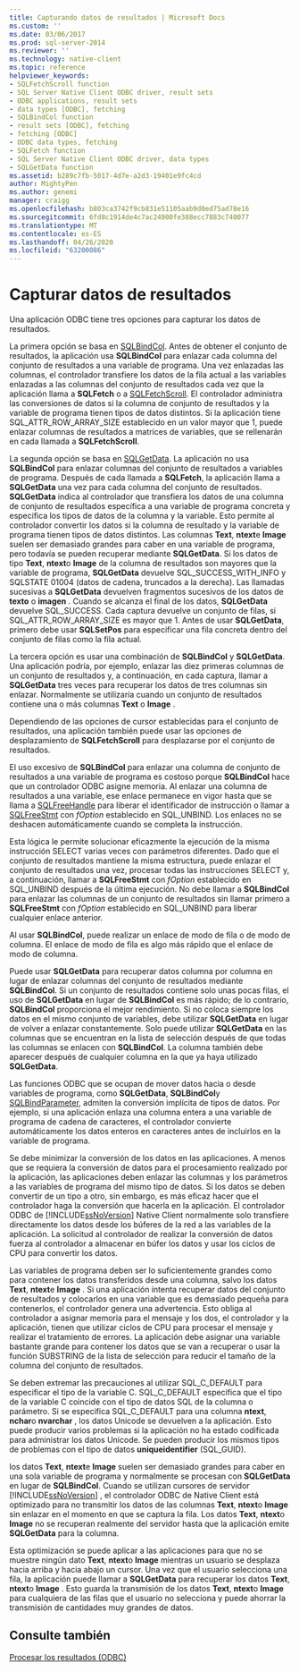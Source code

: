 ```yaml
---
title: Capturando datos de resultados | Microsoft Docs
ms.custom: ''
ms.date: 03/06/2017
ms.prod: sql-server-2014
ms.reviewer: ''
ms.technology: native-client
ms.topic: reference
helpviewer_keywords:
- SQLFetchScroll function
- SQL Server Native Client ODBC driver, result sets
- ODBC applications, result sets
- data types [ODBC], fetching
- SQLBindCol function
- result sets [ODBC], fetching
- fetching [ODBC]
- ODBC data types, fetching
- SQLFetch function
- SQL Server Native Client ODBC driver, data types
- SQLGetData function
ms.assetid: b289c7fb-5017-4d7e-a2d3-19401e9fc4cd
author: MightyPen
ms.author: genemi
manager: craigg
ms.openlocfilehash: b803ca3742f9cb831e51105aab9d0ed75ad78e16
ms.sourcegitcommit: 6fd8c1914de4c7ac24900fe388ecc7883c740077
ms.translationtype: MT
ms.contentlocale: es-ES
ms.lasthandoff: 04/26/2020
ms.locfileid: "63200086"
---
```

# <a name="fetching-result-data"></a>Capturar datos de resultados
  Una aplicación ODBC tiene tres opciones para capturar los datos de resultados.  
  
 La primera opción se basa en [SQLBindCol](../native-client-odbc-api/sqlbindcol.md). Antes de obtener el conjunto de resultados, la aplicación usa **SQLBindCol** para enlazar cada columna del conjunto de resultados a una variable de programa. Una vez enlazadas las columnas, el controlador transfiere los datos de la fila actual a las variables enlazadas a las columnas del conjunto de resultados cada vez que la aplicación llama a **SQLFetch** o a [SQLFetchScroll](../native-client-odbc-api/sqlfetchscroll.md). El controlador administra las conversiones de datos si la columna de conjunto de resultados y la variable de programa tienen tipos de datos distintos. Si la aplicación tiene SQL_ATTR_ROW_ARRAY_SIZE establecido en un valor mayor que 1, puede enlazar columnas de resultados a matrices de variables, que se rellenarán en cada llamada a **SQLFetchScroll**.  
  
 La segunda opción se basa en [SQLGetData](../native-client-odbc-api/sqlgetdata.md). La aplicación no usa **SQLBindCol** para enlazar columnas del conjunto de resultados a variables de programa. Después de cada llamada a **SQLFetch**, la aplicación llama a **SQLGetData** una vez para cada columna del conjunto de resultados. **SQLGetData** indica al controlador que transfiera los datos de una columna de conjunto de resultados específica a una variable de programa concreta y especifica los tipos de datos de la columna y la variable. Esto permite al controlador convertir los datos si la columna de resultado y la variable de programa tienen tipos de datos distintos. Las columnas **Text**, **ntext**e **Image** suelen ser demasiado grandes para caber en una variable de programa, pero todavía se pueden recuperar mediante **SQLGetData**. Si los datos de tipo **Text**, **ntext**o **Image** de la columna de resultados son mayores que la variable de programa, **SQLGetData** devuelve SQL_SUCCESS_WITH_INFO y SQLSTATE 01004 (datos de cadena, truncados a la derecha). Las llamadas sucesivas a **SQLGetData** devuelven fragmentos sucesivos de los datos de **texto** o **imagen** . Cuando se alcanza el final de los datos, **SQLGetData** devuelve SQL_SUCCESS. Cada captura devuelve un conjunto de filas, si SQL_ATTR_ROW_ARRAY_SIZE es mayor que 1. Antes de usar **SQLGetData**, primero debe usar **SQLSetPos** para especificar una fila concreta dentro del conjunto de filas como la fila actual.  
  
 La tercera opción es usar una combinación de **SQLBindCol** y **SQLGetData**. Una aplicación podría, por ejemplo, enlazar las diez primeras columnas de un conjunto de resultados y, a continuación, en cada captura, llamar a **SQLGetData** tres veces para recuperar los datos de tres columnas sin enlazar. Normalmente se utilizaría cuando un conjunto de resultados contiene una o más columnas **Text** o **Image** .  
  
 Dependiendo de las opciones de cursor establecidas para el conjunto de resultados, una aplicación también puede usar las opciones de desplazamiento de **SQLFetchScroll** para desplazarse por el conjunto de resultados.  
  
 El uso excesivo de **SQLBindCol** para enlazar una columna de conjunto de resultados a una variable de programa es costoso porque **SQLBindCol** hace que un controlador ODBC asigne memoria. Al enlazar una columna de resultados a una variable, ese enlace permanece en vigor hasta que se llama a [SQLFreeHandle](../native-client-odbc-api/sqlfreehandle.md) para liberar el identificador de instrucción o llamar a [SQLFreeStmt](../native-client-odbc-api/sqlfreestmt.md) con *fOption* establecido en SQL_UNBIND. Los enlaces no se deshacen automáticamente cuando se completa la instrucción.  
  
 Esta lógica le permite solucionar eficazmente la ejecución de la misma instrucción SELECT varias veces con parámetros diferentes. Dado que el conjunto de resultados mantiene la misma estructura, puede enlazar el conjunto de resultados una vez, procesar todas las instrucciones SELECT y, a continuación, llamar a **SQLFreeStmt** con *fOption* establecido en SQL_UNBIND después de la última ejecución. No debe llamar a **SQLBindCol** para enlazar las columnas de un conjunto de resultados sin llamar primero a **SQLFreeStmt** con *fOption* establecido en SQL_UNBIND para liberar cualquier enlace anterior.  
  
 Al usar **SQLBindCol**, puede realizar un enlace de modo de fila o de modo de columna. El enlace de modo de fila es algo más rápido que el enlace de modo de columna.  
  
 Puede usar **SQLGetData** para recuperar datos columna por columna en lugar de enlazar columnas del conjunto de resultados mediante **SQLBindCol**. Si un conjunto de resultados contiene solo unas pocas filas, el uso de **SQLGetData** en lugar de **SQLBindCol** es más rápido; de lo contrario, **SQLBindCol** proporciona el mejor rendimiento. Si no coloca siempre los datos en el mismo conjunto de variables, debe utilizar **SQLGetData** en lugar de volver a enlazar constantemente. Solo puede utilizar **SQLGetData** en las columnas que se encuentran en la lista de selección después de que todas las columnas se enlacen con **SQLBindCol**. La columna también debe aparecer después de cualquier columna en la que ya haya utilizado **SQLGetData**.  
  
 Las funciones ODBC que se ocupan de mover datos hacia o desde variables de programa, como **SQLGetData**, **SQLBindCol**y [SQLBindParameter](../native-client-odbc-api/sqlbindparameter.md), admiten la conversión implícita de tipos de datos. Por ejemplo, si una aplicación enlaza una columna entera a una variable de programa de cadena de caracteres, el controlador convierte automáticamente los datos enteros en caracteres antes de incluirlos en la variable de programa.  
  
 Se debe minimizar la conversión de los datos en las aplicaciones. A menos que se requiera la conversión de datos para el procesamiento realizado por la aplicación, las aplicaciones deben enlazar las columnas y los parámetros a las variables de programa del mismo tipo de datos. Si los datos se deben convertir de un tipo a otro, sin embargo, es más eficaz hacer que el controlador haga la conversión que hacerla en la aplicación. El controlador ODBC de [!INCLUDE[ssNoVersion](../../includes/ssnoversion-md.md)] Native Client normalmente solo transfiere directamente los datos desde los búferes de la red a las variables de la aplicación. La solicitud al controlador de realizar la conversión de datos fuerza al controlador a almacenar en búfer los datos y usar los ciclos de CPU para convertir los datos.  
  
 Las variables de programa deben ser lo suficientemente grandes como para contener los datos transferidos desde una columna, salvo los datos **Text**, **ntext**e **Image** . Si una aplicación intenta recuperar datos del conjunto de resultados y colocarlos en una variable que es demasiado pequeña para contenerlos, el controlador genera una advertencia. Esto obliga al controlador a asignar memoria para el mensaje y los dos, el controlador y la aplicación, tienen que utilizar ciclos de CPU para procesar el mensaje y realizar el tratamiento de errores. La aplicación debe asignar una variable bastante grande para contener los datos que se van a recuperar o usar la función SUBSTRING de la lista de selección para reducir el tamaño de la columna del conjunto de resultados.  
  
 Se deben extremar las precauciones al utilizar SQL_C_DEFAULT para especificar el tipo de la variable C. SQL_C_DEFAULT especifica que el tipo de la variable C coincide con el tipo de datos SQL de la columna o parámetro. Si se especifica SQL_C_DEFAULT para una columna **ntext**, **nchar**o **nvarchar** , los datos Unicode se devuelven a la aplicación. Esto puede producir varios problemas si la aplicación no ha estado codificada para administrar los datos Unicode. Se pueden producir los mismos tipos de problemas con el tipo de datos **uniqueidentifier** (SQL_GUID).  
  
 los datos **Text**, **ntext**e **Image** suelen ser demasiado grandes para caber en una sola variable de programa y normalmente se procesan con **SQLGetData** en lugar de **SQLBindCol**. Cuando se utilizan cursores de servidor [!INCLUDE[ssNoVersion](../../includes/ssnoversion-md.md)] , el controlador ODBC de Native Client está optimizado para no transmitir los datos de las columnas **Text**, **ntext**o **Image** sin enlazar en el momento en que se captura la fila. Los datos **Text**, **ntext**o **Image** no se recuperan realmente del servidor hasta que la aplicación emite **SQLGetData** para la columna.  
  
 Esta optimización se puede aplicar a las aplicaciones para que no se muestre ningún dato **Text**, **ntext**o **Image** mientras un usuario se desplaza hacia arriba y hacia abajo un cursor. Una vez que el usuario selecciona una fila, la aplicación puede llamar a **SQLGetData** para recuperar los datos **Text**, **ntext**o **Image** . Esto guarda la transmisión de los datos **Text**, **ntext**o **Image** para cualquiera de las filas que el usuario no selecciona y puede ahorrar la transmisión de cantidades muy grandes de datos.  
  
## <a name="see-also"></a>Consulte también  
 [Procesar los resultados &#40;ODBC&#41;](processing-results-odbc.md)  
  
  
